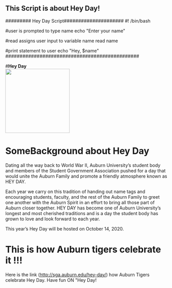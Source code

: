 

## This Script is about Hey Day!
######### Hey Day Script#####################
#! /bin/bash

#user is prompted to type name
echo "Enter your name"

#read assigns user input to variable name
read name 

#print statement to user
echo "Hey, $name"
###############################################

#**Hey Day**  
<img src='https://media.giphy.com/media/d7OMLLA9oWH2JzSQyT/source.gif' width='200' height='200'/>

# SomeBackground about Hey Day
Dating all the way back to World War II, Auburn University’s student body and members of the Student Government Association pushed for a day that would unite the Auburn Family and promote a friendly atmosphere known as HEY DAY.

Each year we carry on this tradition of handing out name tags and encouraging students, faculty, and the rest of the Auburn Family to greet one another with the Auburn Spirit in an effort to bring all those part of Auburn closer together. HEY DAY has become one of Auburn University’s longest and most cherished traditions and is a day the student body has grown to love and look forward to each year.

This year’s Hey Day will be hosted on October 14, 2020.

# This is how Auburn tigers celebrate it !!!
Here is the link (http://sga.auburn.edu/hey-day/) how Auburn Tigers celebrate Hey Day.
Have fun ON "Hey Day!
